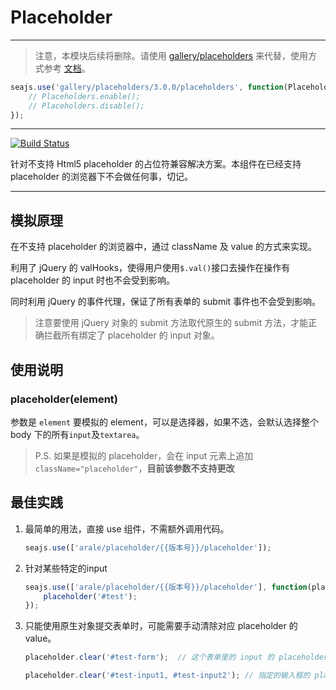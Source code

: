 # Placeholder

---

> 注意，本模块后续将删除。请使用 [gallery/placeholders](https://spmjs.org/gallery/placeholders/) 来代替，使用方式参考 [文档](http://jamesallardice.github.io/Placeholders.js/)。

```js
seajs.use('gallery/placeholders/3.0.0/placeholders', function(Placeholders) {
    // Placeholders.enable();
    // Placeholders.disable();
});
```

---

[![Build Status](https://travis-ci.org/aralejs/placeholder.png?branch=master)](https://travis-ci.org/aralejs/placeholder)

针对不支持 Html5 placeholder 的占位符兼容解决方案。本组件在已经支持 placeholder 的浏览器下不会做任何事，切记。

---

## 模拟原理

在不支持 placeholder 的浏览器中，通过 className 及 value 的方式来实现。

利用了 jQuery 的 valHooks，使得用户使用`$.val()`接口去操作在操作有 placeholder 的 input 时也不会受到影响。

同时利用 jQuery 的事件代理，保证了所有表单的 submit 事件也不会受到影响。

> 注意要使用 jQuery 对象的 submit 方法取代原生的 submit 方法，才能正确拦截所有绑定了 placeholder 的 input 对象。

## 使用说明

### placeholder(element)

参数是 `element` 要模拟的 element，可以是选择器，如果不选，会默认选择整个 body 下的所有`input`及`textarea`。

> P.S. 如果是模拟的 placeholder，会在 input 元素上追加`className="placeholder"`，__目前该参数不支持更改__

## 最佳实践

1. 最简单的用法，直接 use 组件，不需额外调用代码。

    ```js
    seajs.use(['arale/placeholder/{{版本号}}/placeholder']);
    ```

2. 针对某些特定的input

    ```js
    seajs.use(['arale/placeholder/{{版本号}}/placeholder'], function(placeholder) {
        placeholder('#test'); 
    });
    ```

3. 只能使用原生对象提交表单时，可能需要手动清除对应 placeholder 的 value。

    ```js
    placeholder.clear('#test-form');  // 这个表单里的 input 的 placeholder 值不会被提交
    ```

    ```js
    placeholder.clear('#test-input1, #test-input2'); // 指定的输入框的 placeholder 值不会被提交
    ```
